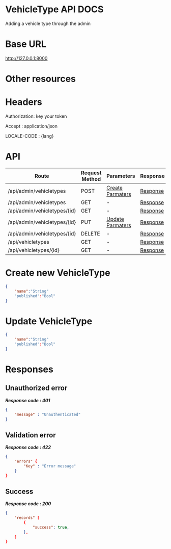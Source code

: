 # VehicleType API DOCS
Adding a vehicle type through the admin
# Base URL
http://127.0.0.1:8000

# Other resources 

 
# Headers

Authorization: key your token

Accept : application/json

LOCALE-CODE : {lang}


# API 

| Route                        | Request Method | Parameters | Response  |
| -----------                  | -----------    |----------- |---------- |
| /api/admin/vehicletypes            | POST           |  [Create Parmaters](#Create)|[Response](#Response)|
| /api/admin/vehicletypes | GET           |-|  [Response](#Response)         |
|/api/admin/vehicletypes/{id}         | GET           |  - |  [Response](#Response)         |
|/api/admin/vehicletypes/{id}        |PUT           |  [Update Parmaters](#Update)|[Response](#Response)     |
|/api/admin/vehicletypes/{id}        |DELETE           |  -|[Response](#Response)| 
|/api/vehicletypes        |GET           |-| [Response](#Response)|
|/api/vehicletypes/{id}        |GET           |-|[Response](#Response)|


# <a name="Create"> </a> Create new VehicleType 

```json
{
    "name":"String"
    "published":"Bool"
} 
```

# <a name="Update"> </a> Update VehicleType

```json
{
    "name":"String"
    "published":"Bool"
} 
```
# <a name="Response"> </a> Responses 

## Unauthorized error

__*Response code : 401*__
```json 
{
    "message" : "Unauthenticated"
}
```

## Validation error 
__*Response code : 422*__

```json 
{
    "errors" {
        "Key" : "Error message"
    }
}
```
## Success  
__*Response code : 200*__
```json 
{
    "records" [
        {
            "success": true,
        },
    ]
}
```
